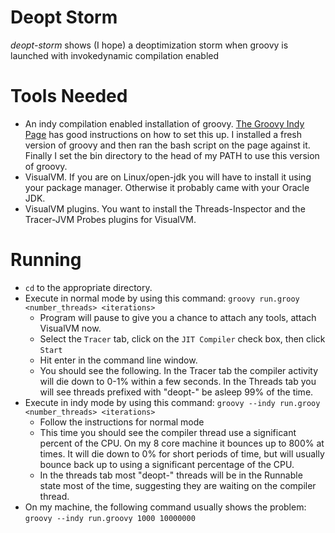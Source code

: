 # Deopt Storm

*deopt-storm* shows (I hope) a deoptimization storm when groovy is launched with invokedynamic compilation enabled

# Tools Needed

* An indy compilation enabled installation of groovy. [The Groovy Indy Page](http://groovy-lang.org/indy.html) has good instructions on how to set this up. I installed a fresh version of groovy and then ran the bash script on the page against it. Finally I set the bin directory to the head of my PATH to use this version of groovy.
* VisualVM. If you are on Linux/open-jdk you will have to install it using your package manager. Otherwise it probably came with your Oracle JDK.
* VisualVM plugins. You want to install the Threads-Inspector and the Tracer-JVM Probes plugins for VisualVM.

# Running

* `cd` to the appropriate directory.
* Execute in normal mode by using this command: `groovy run.grooy <number_threads> <iterations>`
    * Program will pause to give you a chance to attach any tools, attach VisualVM now.
    * Select the `Tracer` tab, click on the `JIT Compiler` check box, then click `Start`
    * Hit enter in the command line window.
    * You should see the following. In the Tracer tab the compiler activity will die down to 0-1% within a few seconds. In the Threads tab you will see threads prefixed with "deopt-" be asleep 99% of the time.
* Execute in indy mode by using this command: `groovy --indy run.grooy <number_threads> <iterations>`
    * Follow the instructions for normal mode
    * This time you should see the compiler thread use a significant percent of the CPU. On my 8 core machine it bounces up to 800% at times. It will die down to 0% for short periods of time, but will usually bounce back up to using a significant percentage of the CPU.
    * In the threads tab most "deopt-" threads will be in the Runnable state most of the time, suggesting they are waiting on the compiler thread.
* On my machine, the following command usually shows the problem: `groovy --indy run.groovy 1000 10000000`